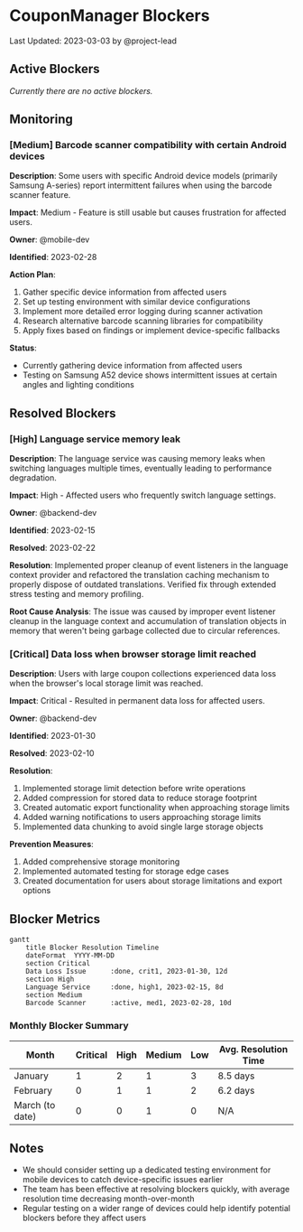 # CouponManager Blockers

Last Updated: 2023-03-03 by @project-lead

## Active Blockers

*Currently there are no active blockers.*

<!-- Example of an active blocker:
### [Critical] Mobile performance degradation on complex coupon lists

**Description**: When loading more than 100 coupons on mobile devices, significant lag is observed in the UI, making the application unusable for users with large coupon collections.

**Impact**: Critical - Affects core functionality for a key user segment.

**Owner**: @mobile-dev

**Identified**: 2023-03-01

**Target Resolution**: 2023-03-08

**Action Plan**:
1. Profile app performance on mobile devices to identify bottlenecks
2. Implement virtualization for the coupon list to reduce DOM elements
3. Optimize rendering by implementing shouldComponentUpdate or React.memo
4. Reduce unnecessary re-renders using useCallback and useMemo hooks
5. Consider pagination as a fallback solution

**Dependencies**:
- None

**Status Updates**:
- 2023-03-01: Issue identified through user feedback and confirmed in testing
- 2023-03-02: Initial profiling completed, identified main bottleneck in re-renders
- 2023-03-03: Virtualization implementation started
-->

## Monitoring

### [Medium] Barcode scanner compatibility with certain Android devices

**Description**: Some users with specific Android device models (primarily Samsung A-series) report intermittent failures when using the barcode scanner feature.

**Impact**: Medium - Feature is still usable but causes frustration for affected users.

**Owner**: @mobile-dev

**Identified**: 2023-02-28

**Action Plan**:
1. Gather specific device information from affected users
2. Set up testing environment with similar device configurations
3. Implement more detailed error logging during scanner activation
4. Research alternative barcode scanning libraries for compatibility
5. Apply fixes based on findings or implement device-specific fallbacks

**Status**:
- Currently gathering device information from affected users
- Testing on Samsung A52 device shows intermittent issues at certain angles and lighting conditions

## Resolved Blockers

### [High] Language service memory leak

**Description**: The language service was causing memory leaks when switching languages multiple times, eventually leading to performance degradation.

**Impact**: High - Affected users who frequently switch language settings.

**Owner**: @backend-dev

**Identified**: 2023-02-15

**Resolved**: 2023-02-22

**Resolution**:
Implemented proper cleanup of event listeners in the language context provider and refactored the translation caching mechanism to properly dispose of outdated translations. Verified fix through extended stress testing and memory profiling.

**Root Cause Analysis**:
The issue was caused by improper event listener cleanup in the language context and accumulation of translation objects in memory that weren't being garbage collected due to circular references.

### [Critical] Data loss when browser storage limit reached

**Description**: Users with large coupon collections experienced data loss when the browser's local storage limit was reached.

**Impact**: Critical - Resulted in permanent data loss for affected users.

**Owner**: @backend-dev

**Identified**: 2023-01-30

**Resolved**: 2023-02-10

**Resolution**:
1. Implemented storage limit detection before write operations
2. Added compression for stored data to reduce storage footprint
3. Created automatic export functionality when approaching storage limits
4. Added warning notifications to users approaching storage limits
5. Implemented data chunking to avoid single large storage objects

**Prevention Measures**:
1. Added comprehensive storage monitoring
2. Implemented automated testing for storage edge cases
3. Created documentation for users about storage limitations and export options

## Blocker Metrics

```mermaid
gantt
    title Blocker Resolution Timeline
    dateFormat  YYYY-MM-DD
    section Critical
    Data Loss Issue      :done, crit1, 2023-01-30, 12d
    section High
    Language Service     :done, high1, 2023-02-15, 8d
    section Medium  
    Barcode Scanner      :active, med1, 2023-02-28, 10d
```

### Monthly Blocker Summary

| Month | Critical | High | Medium | Low | Avg. Resolution Time |
|-------|----------|------|--------|-----|----------------------|
| January | 1 | 2 | 1 | 3 | 8.5 days |
| February | 0 | 1 | 1 | 2 | 6.2 days |
| March (to date) | 0 | 0 | 1 | 0 | N/A |

## Notes

- We should consider setting up a dedicated testing environment for mobile devices to catch device-specific issues earlier
- The team has been effective at resolving blockers quickly, with average resolution time decreasing month-over-month
- Regular testing on a wider range of devices could help identify potential blockers before they affect users 